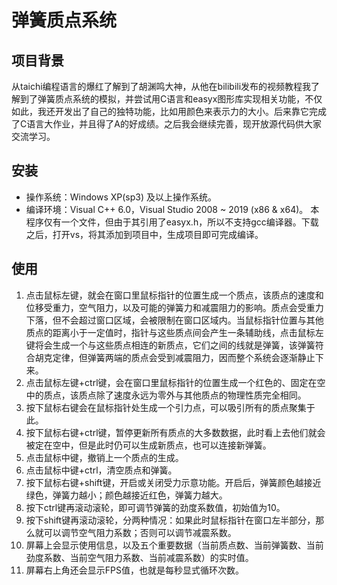 # 弹簧质点系统
## 项目背景
从taichi编程语言的爆红了解到了胡渊鸣大神，从他在bilibili发布的视频教程我了解到了弹簧质点系统的模拟，并尝试用C语言和easyx图形库实现相关功能，不仅如此，我还开发出了自己的独特功能，比如用颜色来表示力的大小。后来靠它完成了C语言大作业，并且得了A的好成绩。之后我会继续完善，现开放源代码供大家交流学习。
## 安装
 - 操作系统：Windows XP(sp3) 及以上操作系统。
 - 编译环境：Visual C++ 6.0，Visual Studio 2008 ~ 2019 (x86 & x64)。
本程序仅有一个文件，但由于其引用了easyx.h，所以不支持gcc编译器。下载之后，打开vs，将其添加到项目中，生成项目即可完成编译。
## 使用
1. 点击鼠标左键，就会在窗口里鼠标指针的位置生成一个质点，该质点的速度和位移受重力，空气阻力，以及可能的弹簧力和减震阻力的影响。质点会受重力下落，但不会超过窗口区域，会被限制在窗口区域内。当鼠标指针位置与其他质点的距离小于一定值时，指针与这些质点间会产生一条辅助线，点击鼠标左键将会生成一个与这些质点相连的新质点，它们之间的线就是弹簧，该弹簧符合胡克定律，但弹簧两端的质点会受到减震阻力，因而整个系统会逐渐静止下来。
2. 点击鼠标左键+ctrl键，会在窗口里鼠标指针的位置生成一个红色的、固定在空中的质点，该质点除了速度永远为零外与其他质点的物理性质完全相同。
3. 按下鼠标右键会在鼠标指针处生成一个引力点，可以吸引所有的质点聚集于此。
4. 按下鼠标右键+ctrl键，暂停更新所有质点的大多数数据，此时看上去他们就会被定在空中，但是此时仍可以生成新质点，也可以连接新弹簧。
5. 点击鼠标中键，撤销上一个质点的生成。
6. 点击鼠标中键+ctrl，清空质点和弹簧。
7. 按下鼠标右键+shift键，开启或关闭受力示意功能。开启后，弹簧颜色越接近绿色，弹簧力越小；颜色越接近红色，弹簧力越大。
8. 按下ctrl键再滚动滚轮，即可调节弹簧的劲度系数值，初始值为10。
9. 按下shift键再滚动滚轮，分两种情况：如果此时鼠标指针在窗口左半部分，那么就可以调节空气阻力系数；否则可以调节减震系数。
10. 屏幕上会显示使用信息，以及五个重要数据（当前质点数、当前弹簧数、当前劲度系数、当前空气阻力系数、当前减震系数）的实时值。
11. 屏幕右上角还会显示FPS值，也就是每秒显式循环次数。
